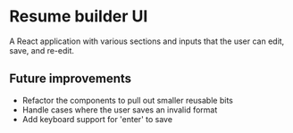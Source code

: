 # Resume builder UI
A React application with various sections and inputs that the user can edit, save, and re-edit.

## Future improvements
* Refactor the components to pull out smaller reusable bits
* Handle cases where the user saves an invalid format
* Add keyboard support for 'enter' to save
